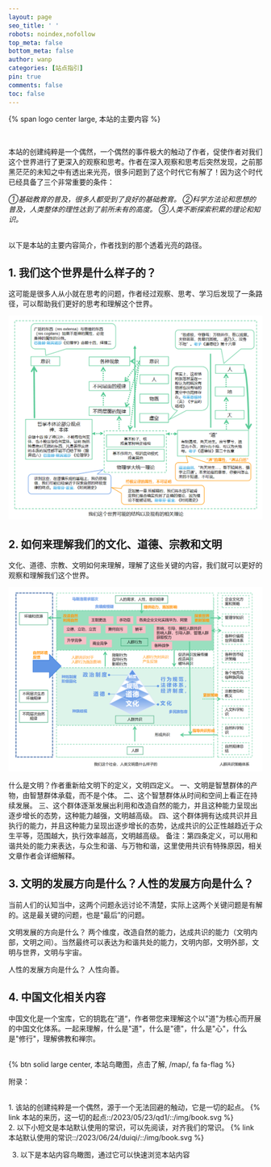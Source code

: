 ```yaml
---
layout: page
seo_title: ' '
robots: noindex,nofollow
top_meta: false
bottom_meta: false
author: wanp
categories: [站点指引]
pin: true
comments: false
toc: false
---
```

<p>
{% span logo center large, 本站的主要内容 %}
</p>

<br>

本站的创建纯粹是一个偶然，一个偶然的事件极大的触动了作者，促使作者对我们这个世界进行了更深入的观察和思考。作者在深入观察和思考后突然发现，之前那黑茫茫的未知之中有透出来光亮，很多问题到了这个时代它有解了！因为这个时代已经具备了三个非常重要的条件：

*①基础教育的普及，很多人都受到了良好的基础教育。*
*②科学方法论和思想的普及，人类整体的理性达到了前所未有的高度。*
*③人类不断探索积累的理论和知识。*

<br>
以下是本站的主要内容简介，作者找到的那个透着光亮的路径。

## 1. 我们这个世界是什么样子的？
这可能是很多人从小就在思考的问题，作者经过观察、思考、学习后发现了一条路径，可以帮助我们更好的思考和理解这个世界。

![sitemap01](img/world.png)

## 2. 如何来理解我们的文化、道德、宗教和文明
文化、道德、宗教、文明如何来理解，理解了这些关键的内容，我们就可以更好的观察和理解我们这个世界。

![sitemap02](img/002.png)

什么是文明？作者重新给文明下的定义，文明四定义。
一、文明是智慧群体的产物，由智慧群体承载，而不是个体。
二、这个智慧群体从时间和空间上看正在持续发展。
三、这个群体逐渐发展出利用和改造自然的能力，并且这种能力呈现出逐步增长的态势，这种能力越强，文明越高级。
四、这个群体拥有达成共识并且执行的能力，并且这种能力呈现出逐步增长的态势，达成共识的公正性越趋近于众生平等，范围越大，执行效率越高，文明越高级。
备注：第四条定义，可以用和谐共处的能力来表达，与众生和谐、与万物和谐，这里使用共识有特殊原因，相关文章作者会详细解释。

## 3. 文明的发展方向是什么？人性的发展方向是什么？
当前人们的认知当中，这两个问题永远讨论不清楚，实际上这两个关键问题是有解的。这是最关键的问题，也是“最后”的问题。

文明发展的方向是什么？
两个维度，改造自然的能力，达成共识的能力（文明内部，文明之间）。当然最终可以表达为和谐共处的能力，文明内部，文明外部，文明与世界，文明与宇宙。

人性的发展方向是什么？
人性向善。

## 4. 中国文化相关内容
中国文化是一个宝库，它的钥匙在”道“，作者带您来理解这个以"道"为核心而开展的中国文化体系。一起来理解，什么是"道"，什么是"德"，什么是"心"，什么是"修行"，理解佛教和禅宗。

<br>
   {% btn solid large center, 本站鸟瞰图，点击了解, /map/, fa fa-flag %}
<br>

<!-- more -->


附录：

<br>
1. 该站的创建纯粹是一个偶然，源于一个无法回避的触动，它是一切的起点。
{% link 本站的来历，这一切的起点::/2023/05/23/qd1/::/img/book.svg %}

<br>
2. 以下小短文是本站默认使用的常识，可以先阅读，对齐我们的常识。
{% link 本站默认使用的常识::/2023/06/24/duiqi/::/img/book.svg %}

3. 以下是本站内容鸟瞰图，通过它可以快速浏览本站内容
   